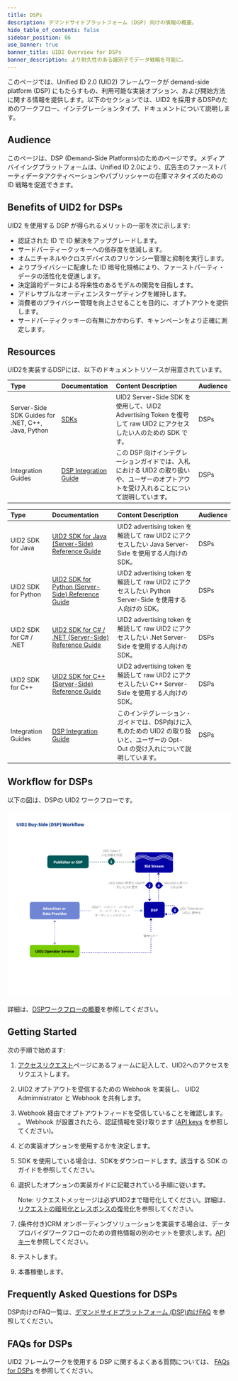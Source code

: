 ```yaml
---
title: DSPs
description: デマンドサイドプラットフォーム (DSP) 向けの情報の概要。
hide_table_of_contents: false
sidebar_position: 06
use_banner: true
banner_title: UID2 Overview for DSPs
banner_description: より耐久性のある識別子でデータ戦略を可能に。
---
```


このページでは、Unified ID 2.0 (UID2) フレームワークが demand-side platform (DSP) にもたらすもの、利用可能な実装オプション、および開始方法に関する情報を提供します。以下のセクションでは、UID2 を採用するDSPのためのワークフロー、インテグレーションタイプ、ドキュメントについて説明します。

## Audience

このページは、DSP (Demand-Side Platforms)のためのページです。メディアバイイングプラットフォームは、Unified ID 2.0により、広告主のファーストパーティデータアクティベーションやパブリッシャーの在庫マネタイズのための ID 戦略を促進できます。

## Benefits of UID2 for DSPs

UID2 を使用する DSP が得られるメリットの一部を次に示します:
- 認証された ID で ID 解決をアップグレードします。
- サードパーティークッキーへの依存度を低減します。
- オムニチャネルやクロスデバイスのフリケンシー管理と抑制を実行します。
- よりプライバシーに配慮した ID 暗号化規格により、ファーストパーティ・データの活性化を促進します。
- 決定論的データによる将来性のあるモデルの開発を目指します。
- アドレサブルなオーディエンスターゲティングを維持します。
- 消費者のプライバシー管理を向上させることを目的に、オプトアウトを提供します。
- サードパーティクッキーの有無にかかわらず、キャンペーンをより正確に測定します。

## Resources

UID2を実装するDSPには、以下のドキュメントリソースが用意されています。

| Type| Documentation | Content Description | Audience |
| :--- | :--- | :--- | :--- |
| Server-Side SDK Guides for .NET, C++, Java, Python | [SDKs](../sdks/summary-sdks.md) | UID2 Server-Side SDK を使用して、UID2 Advertising Token を復号して raw UID2 にアクセスしたい人のための SDK です。| DSPs |
| Integration Guides | [DSP Integration Guide](../guides/dsp-guide.md) | この DSP 向けインテグレーションガイドでは、入札における UID2 の取り扱いや、ユーザーのオプトアウトを受け入れることについて説明しています。 | DSPs |


| Type| Documentation | Content Description | Audience |
| :--- | :--- | :--- | :--- |
|UID2 SDK for Java | [UID2 SDK for Java (Server-Side) Reference Guide](../sdks/uid2-sdk-ref-java.md) | UID2 advertising token を解読して raw UID2 にアクセスしたい Java Server-Side を使用する人向けの SDK。| DSPs |
|UID2 SDK for Python | [UID2 SDK for Python (Server-Side) Reference Guide](../sdks/uid2-sdk-ref-python.md) |  UID2 advertising token を解読して raw UID2 にアクセスしたい Python Server-Side を使用する人向けの SDK。 | DSPs |
|UID2 SDK for C# / .NET | [UID2 SDK for C# / .NET (Server-Side) Reference Guide](../sdks/uid2-sdk-ref-csharp-dotnet.md) | UID2 advertising token を解読して raw UID2 にアクセスしたい .Net Server-Side を使用する人向けの SDK。 | DSPs |
|UID2 SDK for C++ | [UID2 SDK for C++ (Server-Side) Reference Guide](../sdks/uid2-sdk-ref-cplusplus.md) | UID2 advertising token を解読して raw UID2 にアクセスしたい C++ Server-Side を使用する人向けの SDK。 | DSPs |
| Integration Guides | [DSP Integration Guide](../guides/dsp-guide.md) | このインテグレーション・ガイドでは、DSP向けに入札のための UID2 の取り扱いと、ユーザーの Opt-Out の受け入れについて説明しています。 | DSPs |

## Workflow for DSPs

以下の図は、DSPの UID2 ワークフローです。

![DSPワークフロー](../workflows/images/UID2BuySIdeDSPWorkflow.jpg)

詳細は、[DSPワークフローの概要](../workflows/workflow-overview-buy-side.md)を参照してください。



## Getting Started

次の手順で始めます:

1. [アクセスリクエスト](/request-access)ページにあるフォームに記入して、UID2へのアクセスをリクエストします。
2. UID2 オプトアウトを受信するための Webhook を実装し、
UID2 Admimnistrator と Webhook を共有します。
3. Webhook 経由でオプトアウトフィードを受信していることを確認します。<br/>。
    Webhook が設置されたら、認証情報を受け取ります ([API keys](../getting-started/gs-api-keys.md) を参照してください)。
4. どの実装オプションを使用するかを決定します。
5. SDK を使用している場合は、SDKをダウンロードします。該当する SDK のガイドを参照してください。
6. 選択したオプションの実装ガイドに記載されている手順に従います。

     Note: リクエストメッセージは必ずUID2まで暗号化してください。詳細は、[リクエストの暗号化とレスポンスの復号化](../getting-started/gs-encryption-decryption.md)を参照してください。
7. (条件付き)CRM オンボーディングソリューションを実装する場合は、データプロバイダワークフローのための資格情報の別のセットを要求します。[APIキー](../getting-started/gs-api-keys.md)を参照してください。
8. テストします。
9. 本番稼働します。

## Frequently Asked Questions for DSPs

DSP向けのFAQ一覧は、[デマンドサイドプラットフォーム (DSP)向けFAQ](../getting-started/gs-faqs.md#faqs-for-demand-side-platforms-dsps) を参照してください。

## FAQs for DSPs

UID2 フレームワークを使用する DSP に関するよくある質問については、 [FAQs for DSPs](../getting-started/gs-faqs.md#faqs-for-dsps) を参照してください。